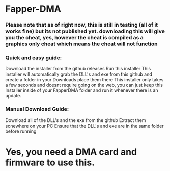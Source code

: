 # Fapper-DMA


### Please note that as of right now, this is still in testing (all of it works fine) but its not published yet. downloading this will give you the cheat, yes, however the cheat is compiled as a graphics only cheat which means the cheat will not function



### Quick and easy guide:

Download the installer from the github releases
Run this installer
This installer will automatically grab the DLL's and exe from this github and create a folder in your Downloads place them there
This installer only takes a few seconds and doesnt require going on the web, you can just keep this Installer inside of your FapperDMA folder and run it whenever there is an update.



### Manual Download Guide:

Download all of the DLL's and the exe from the github
Extract them sonewhere on your PC
Ensure that the DLL's and exe are in the same folder before running




# Yes, you need a DMA card and firmware to use this.
